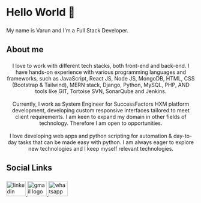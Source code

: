 <h1 align="left">Hello World 👋</h1>

###

<p align="left">My name is Varun and I'm a Full Stack Developer.</p>

###

<h2 align="left">About me</h2>

###

<p align="center">I love to work with different tech stacks, both front-end and back-end. I have hands-on experience with various programming languages and frameworks, such as JavaScript, React JS, Node JS, MongoDB, HTML, CSS (Bootstrap & Tailwind), MERN stack, Django, Python, MySQL, PHP, AND tools like GIT, Tortoise SVN, SonarQube and Jenkins.<br><br>Currently, I work as System Engineer for SuccessFactors HXM platform development, developing custom responsive interfaces tailored to meet client requirements. I am keen to expand my domain in other fields of technology. Therefore I am open to opportunities.<br><br>I love developing web apps and python scripting for automation & day-to-day tasks that can be made easy with python. I am always eager to explore new technologies and I keep myself relevant technologies.</p>

###

<h2 align="left">Social Links</h2>

###

<div align="left">
  <a href="https://www.linkedin.com/in/varunteja007006" target="_blank">
    <img src="https://raw.githubusercontent.com/maurodesouza/profile-readme-generator/master/src/assets/icons/social/linkedin/default.svg" width="52" height="40" alt="linkedin logo"  />
  </a>
  <a href="mailto:varunteja007006@gmail.com" target="_blank">
    <img src="https://raw.githubusercontent.com/maurodesouza/profile-readme-generator/master/src/assets/icons/social/gmail/default.svg" width="52" height="40" alt="gmail logo"  />
  </a>
  <a href="tel:+917893798770" target="_blank">
    <img src="https://raw.githubusercontent.com/maurodesouza/profile-readme-generator/master/src/assets/icons/social/whatsapp/default.svg" width="52" height="40" alt="whatsapp logo"  />
  </a>
</div>

###
